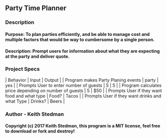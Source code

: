 ## Party Time Planner
### Description
#### Purpose: To plan parties efficiently, and be able to manage cost and multiple factors that would be way to cumbersome by a single person.
#### Description: Prompt users for information about what they are expecting at the party and deliver quote.
### Project Specs
| Behavior | Input | Output |
| Program makes Party Planing events | party | yes |
| Prompts User to enter number of guests | 5 | 5 |
| Program calculates price depending on number of guests | 5 | $50 |
| Prompts User if they want food and what type | Food? | Tacos |
| Prompts User if they want drinks and what Type | Drinks? | Beers |

### Author - Keith Stedman
#### Copyright (c) 2017 Keith Stedman, this program is a MIT license, feel free to download or fork and destroy!  
